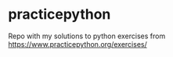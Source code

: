 # practicepython

Repo with my solutions to python exercises from https://www.practicepython.org/exercises/
